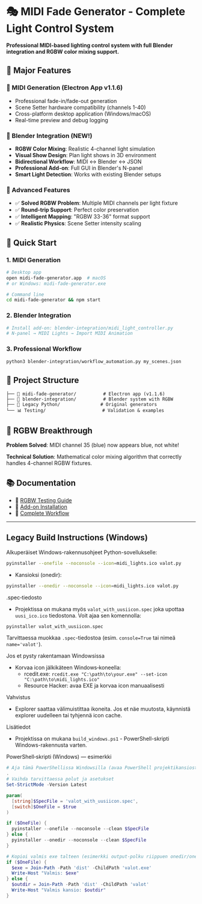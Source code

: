 # 🎭 MIDI Fade Generator - Complete Light Control System

**Professional MIDI-based lighting control system with full Blender integration and RGBW color mixing support.**

## 🌟 Major Features

### 🎵 MIDI Generation (Electron App v1.1.6)
- Professional fade-in/fade-out generation  
- Scene Setter hardware compatibility (channels 1-40)
- Cross-platform desktop application (Windows/macOS)
- Real-time preview and debug logging

### 🎨 Blender Integration (NEW!)
- **RGBW Color Mixing**: Realistic 4-channel light simulation  
- **Visual Show Design**: Plan light shows in 3D environment
- **Bidirectional Workflow**: MIDI ↔ Blender ↔ JSON
- **Professional Add-on**: Full GUI in Blender's N-panel
- **Smart Light Detection**: Works with existing Blender setups

### 🎯 Advanced Features
- ✅ **Solved RGBW Problem**: Multiple MIDI channels per light fixture
- ✅ **Round-trip Support**: Perfect color preservation  
- ✅ **Intelligent Mapping**: "RGBW 33-36" format support
- ✅ **Realistic Physics**: Scene Setter intensity scaling

## 🚀 Quick Start

### 1. MIDI Generation
```bash
# Desktop app
open midi-fade-generator.app  # macOS
# or Windows: midi-fade-generator.exe

# Command line
cd midi-fade-generator && npm start
```

### 2. Blender Integration
```python
# Install add-on: blender-integration/midi_light_controller.py
# N-panel → MIDI Lights → Import MIDI Animation
```

### 3. Professional Workflow
```bash
python3 blender-integration/workflow_automation.py my_scenes.json
```

## 📁 Project Structure

```
├── 📱 midi-fade-generator/          # Electron app (v1.1.6)
├── 🎨 blender-integration/          # Blender system with RGBW
├── 🎵 Legacy Python/               # Original generators  
└── 📊 Testing/                     # Validation & examples
```

## 🎨 RGBW Breakthrough

**Problem Solved**: MIDI channel 35 (blue) now appears blue, not white!

**Technical Solution**: Mathematical color mixing algorithm that correctly handles 4-channel RGBW fixtures.

## 📚 Documentation

- 🎨 [RGBW Testing Guide](blender-integration/RGBW_TESTING_GUIDE.md)  
- 📖 [Add-on Installation](blender-integration/ADDON_INSTALLATION.md)
- 🔄 [Complete Workflow](blender-integration/MULTIPLAY_WORKFLOW.md)

---

## Legacy Build Instructions (Windows)

Alkuperäiset Windows-rakennusohjeet Python-sovellukselle:

```bash
pyinstaller --onefile --noconsole --icon=midi_lights.ico valot.py
```

- Kansioksi (onedir):

```bash
pyinstaller --onedir --noconsole --icon=midi_lights.ico valot.py
```

.spec‑tiedosto
- Projektissa on mukana myös `valot_with_uusiicon.spec` joka upottaa `uusi_ico.ico` tiedostona.
 Voit ajaa sen komennolla:

```bash
pyinstaller valot_with_uusiicon.spec
```

Tarvittaessa muokkaa `.spec`-tiedostoa (esim. `console=True` tai nimeä `name='valot'`).

Jos et pysty rakentamaan Windowsissa
- Korvaa icon jälkikäteen Windows‑koneella:
  - rcedit.exe: `rcedit.exe "C:\path\to\your.exe" --set-icon "C:\path\to\midi_lights.ico"`
  - Resource Hacker: avaa EXE ja korvaa icon manuaalisesti

Vahvistus
- Explorer saattaa välimuistittaa ikoneita. Jos et näe muutosta, käynnistä explorer uudelleen tai tyhjennä icon cache.

Lisätiedot
- Projektissa on mukana `build_windows.ps1` - PowerShell-skripti Windows-rakennusta varten.

PowerShell‑skripti (Windows) — esimerkki
```powershell
# Aja tämä PowerShellissa Windowsilla (avaa PowerShell projektikansiosta)
.
# Vaihda tarvittaessa polut ja asetukset
Set-StrictMode -Version Latest

param(
  [string]$SpecFile = 'valot_with_uusiicon.spec',
  [switch]$OneFile = $true
)

if ($OneFile) {
  pyinstaller --onefile --noconsole --clean $SpecFile
} else {
  pyinstaller --onedir --noconsole --clean $SpecFile
}

# Kopioi valmis exe talteen (esimerkki output-polku riippuen onedir/onefile)
if ($OneFile) {
  $exe = Join-Path -Path 'dist' -ChildPath 'valot.exe'
  Write-Host "Valmis: $exe"
} else {
  $outdir = Join-Path -Path 'dist' -ChildPath 'valot'
  Write-Host "Valmis kansio: $outdir"
}
```
